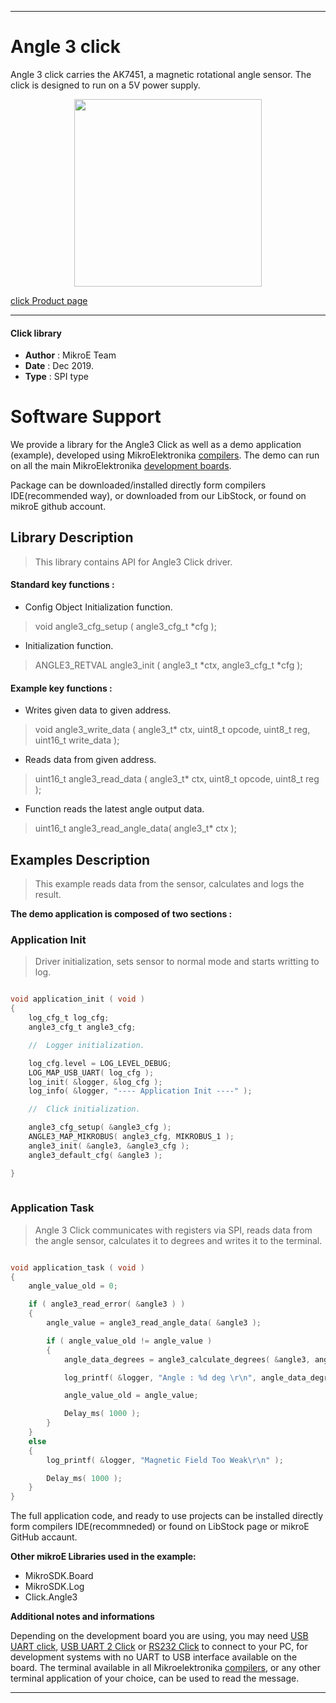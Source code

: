 
 

---
# Angle 3 click

Angle 3 click carries the AK7451, a magnetic rotational angle sensor.
The click is designed to run on a 5V power supply.

<p align="center">
  <img src="https://download.mikroe.com/images/click_for_ide/angle3_click.png" height=300px>
</p>

[click Product page](<https://www.mikroe.com/angle-3-click>)

---

#### Click library 

- **Author**        : MikroE Team
- **Date**          : Dec 2019.
- **Type**          : SPI type


# Software Support

We provide a library for the Angle3 Click 
as well as a demo application (example), developed using MikroElektronika 
[compilers](https://shop.mikroe.com/compilers). 
The demo can run on all the main MikroElektronika [development boards](https://shop.mikroe.com/development-boards).

Package can be downloaded/installed directly form compilers IDE(recommended way), or downloaded from our LibStock, or found on mikroE github account. 

## Library Description

> This library contains API for Angle3 Click driver.

#### Standard key functions :

- Config Object Initialization function.
> void angle3_cfg_setup ( angle3_cfg_t *cfg ); 
 
- Initialization function.
> ANGLE3_RETVAL angle3_init ( angle3_t *ctx, angle3_cfg_t *cfg );


#### Example key functions :

- Writes given data to given address.
> void angle3_write_data ( angle3_t* ctx, uint8_t opcode, uint8_t reg, uint16_t write_data );
 
- Reads data from given address.
> uint16_t angle3_read_data ( angle3_t* ctx, uint8_t opcode, uint8_t reg );

- Function reads the latest angle output data.
> uint16_t angle3_read_angle_data( angle3_t* ctx );

## Examples Description

> This example reads data from the sensor, calculates and logs the result.

**The demo application is composed of two sections :**

### Application Init 

> Driver initialization, sets sensor to normal mode and starts writting to log.

```c

void application_init ( void )
{
	log_cfg_t log_cfg;
    angle3_cfg_t angle3_cfg;

    //  Logger initialization.

    log_cfg.level = LOG_LEVEL_DEBUG;
    LOG_MAP_USB_UART( log_cfg );
    log_init( &logger, &log_cfg );
    log_info( &logger, "---- Application Init ----" );

    //  Click initialization.

    angle3_cfg_setup( &angle3_cfg );
    ANGLE3_MAP_MIKROBUS( angle3_cfg, MIKROBUS_1 );
    angle3_init( &angle3, &angle3_cfg );
	angle3_default_cfg( &angle3 );

}
  
```

### Application Task

> Angle 3 Click communicates with registers via SPI, reads data from the angle
> sensor, calculates it to degrees and writes it to the terminal.


```c

void application_task ( void )
{
	angle_value_old = 0;

	if ( angle3_read_error( &angle3 ) )
	{
		angle_value = angle3_read_angle_data( &angle3 );

		if ( angle_value_old != angle_value )
		{
			angle_data_degrees = angle3_calculate_degrees( &angle3, angle_value );

			log_printf( &logger, "Angle : %d deg \r\n", angle_data_degrees );

			angle_value_old = angle_value;

			Delay_ms( 1000 );
		}
	}
	else
	{
		log_printf( &logger, "Magnetic Field Too Weak\r\n" );

		Delay_ms( 1000 );
	}
}

```

The full application code, and ready to use projects can be  installed directly form compilers IDE(recommneded) or found on LibStock page or mikroE GitHub accaunt.

**Other mikroE Libraries used in the example:** 

- MikroSDK.Board
- MikroSDK.Log
- Click.Angle3

**Additional notes and informations**

Depending on the development board you are using, you may need 
[USB UART click](https://shop.mikroe.com/usb-uart-click), 
[USB UART 2 Click](https://shop.mikroe.com/usb-uart-2-click) or 
[RS232 Click](https://shop.mikroe.com/rs232-click) to connect to your PC, for 
development systems with no UART to USB interface available on the board. The 
terminal available in all Mikroelektronika 
[compilers](https://shop.mikroe.com/compilers), or any other terminal application 
of your choice, can be used to read the message.



---
